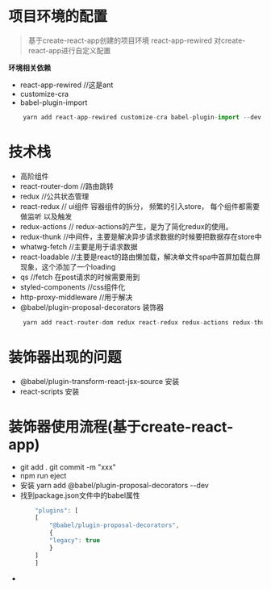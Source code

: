 # 项目环境的配置
>基于create-react-app创建的项目环境
>react-app-rewired 对create-react-app进行自定义配置

**环境相关依赖**
- react-app-rewired      //这是ant
- customize-cra
- babel-plugin-import

```javascript
    yarn add react-app-rewired customize-cra babel-plugin-import --dev
```


# 技术栈
- 高阶组件
- react-router-dom       //路由跳转
- redux      //公共状态管理
- react-redux      //  ui组件 容器组件的拆分， 频繁的引入store， 每个组件都需要做监听 以及触发
- redux-actions     // redux-actions的产生，是为了简化redux的使用。
- redux-thunk    //中间件，主要是解决异步请求数据的时候要把数据存在store中
- whatwg-fetch     //主要是用于请求数据
- react-loadable    //主要是react的路由懒加载，解决单文件spa中首屏加载白屏现象，这个添加了一个loading
- qs     //fetch 在post请求的时候需要用到
- styled-components     //css组件化
- http-proxy-middleware   //用于解决
- @babel/plugin-proposal-decorators 装饰器

```javascript
    yarn add react-router-dom redux react-redux redux-actions redux-thunk whatwg-fetch react-loadable qs styled-components
```



# 装饰器出现的问题
- @babel/plugin-transform-react-jsx-source  安装
- react-scripts  安装




# 装饰器使用流程(基于create-react-app)
- git add .    git commit -m "xxx"
- npm run eject
- 安装 yarn add  @babel/plugin-proposal-decorators  --dev
- 找到package.json文件中的babel属性
    ```javascript
        "plugins": [
        [
            "@babel/plugin-proposal-decorators",
            {
            "legacy": true
            }
        ]
        ]
    ```
- 